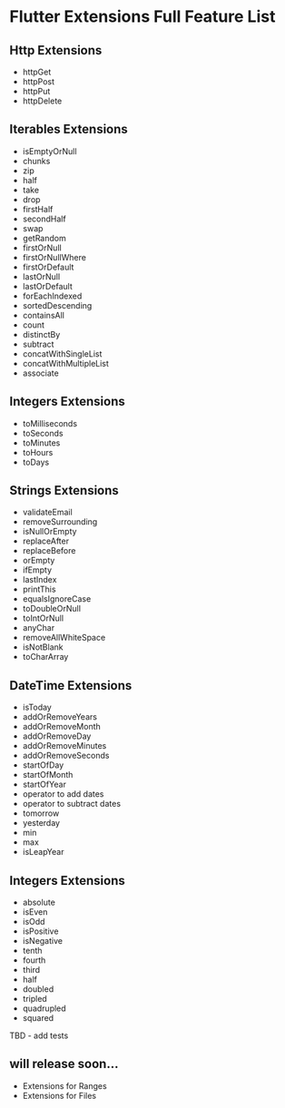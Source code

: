 # Flutter Extensions Full Feature List
## Http Extensions
- httpGet
- httpPost
- httpPut
- httpDelete

## Iterables Extensions
- isEmptyOrNull
- chunks
- zip
- half
- take
- drop
- firstHalf
- secondHalf
- swap
- getRandom
- firstOrNull
- firstOrNullWhere
- firstOrDefault
- lastOrNull
- lastOrDefault
- forEachIndexed
- sortedDescending
- containsAll
- count
- distinctBy
- subtract
- concatWithSingleList
- concatWithMultipleList
- associate

## Integers Extensions
- toMilliseconds
- toSeconds
- toMinutes
- toHours
- toDays

## Strings Extensions
- validateEmail
- removeSurrounding
- isNullOrEmpty
- replaceAfter
- replaceBefore
- orEmpty
- ifEmpty
- lastIndex
- printThis
- equalsIgnoreCase
- toDoubleOrNull
- toIntOrNull
- anyChar
- removeAllWhiteSpace
- isNotBlank
- toCharArray


## DateTime Extensions
- isToday
- addOrRemoveYears
- addOrRemoveMonth
- addOrRemoveDay
- addOrRemoveMinutes
- addOrRemoveSeconds
- startOfDay
- startOfMonth
- startOfYear
- operator to add dates
- operator to subtract dates
- tomorrow
- yesterday
- min
- max
- isLeapYear

## Integers Extensions
- absolute
- isEven
- isOdd
- isPositive
- isNegative
- tenth
- fourth
- third
- half
- doubled
- tripled
- quadrupled
- squared

TBD - add tests

## will release soon...
- Extensions for Ranges
- Extensions for Files